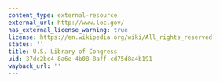 ```yaml
---
content_type: external-resource
external_url: http://www.loc.gov/
has_external_license_warning: true
license: https://en.wikipedia.org/wiki/All_rights_reserved
status: ''
title: U.S. Library of Congress
uid: 37dc2bc4-8a6e-4b08-8aff-cd75d8a4b191
wayback_url: ''
---
```

